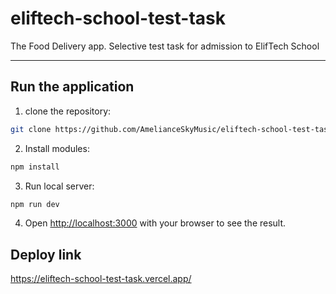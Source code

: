 # eliftech-school-test-task

The Food Delivery app. Selective test task for admission to ElifTech School

---

## Run the application

1. clone the repository:

```bash
git clone https://github.com/AmelianceSkyMusic/eliftech-school-test-task.git
```

2. Install modules:

```bash
npm install
```

3. Run local server:

```bash
npm run dev
```

4. Open [http://localhost:3000](http://localhost:3000) with your browser to see the result.

## Deploy link

https://eliftech-school-test-task.vercel.app/

